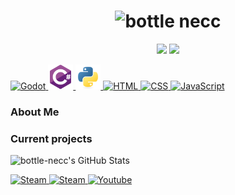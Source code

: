 <h1 align="center"><img src="https://readme-typing-svg.herokuapp.com?font=Libre+Barcode+39+Text&size=40&duration=5000&pause=10000&color=FFFFFF&background=49FF3200&center=true&repeat=true&random=false&width=435&lines=BOTTLE+NECC" alt="bottle necc" /></a></h1>

<p align="center"> <img src="https://github-readme-stats.vercel.app/api?username=bottle-necc&theme=ambient_gradient" height="212.5px">
<img src="https://github-readme-stats.vercel.app/api/top-langs/?username=bottle-necc&layout=donut&theme=ambient_gradient" height="212.5px"> </p>

<p align="left"> <a href="https://godotengine.org/" target="_blank" rel="noferrer"> <img src="https://upload.wikimedia.org/wikipedia/commons/6/6a/Godot_icon.svg" alt="Godot" width="40" height="40"> </a> 
<a href="https://www.w3schools.com/cs/" target="_blank" rel="noreferrer"> <img src="https://raw.githubusercontent.com/devicons/devicon/master/icons/csharp/csharp-original.svg" alt="C#" width="40" height="40"/> </a> 
<a href="https://www.python.org" target="_blank" rel="noreferrer"> <img src="https://raw.githubusercontent.com/devicons/devicon/master/icons/python/python-original.svg" alt="Python" width="40" height="40"/> </a> 
<a href="https://www.w3schools.com/html/" target="_blank" rel="noreferrer"> <img src="https://seeklogo.com/images/H/html5-without-wordmark-color-logo-14D252D878-seeklogo.com.png" alt="HTML" width="40" height="40"/> </a>
<a href="https://www.w3schools.com/css/" target="_blank" rel="noreferrer"> <img src="https://cdn.iconscout.com/icon/free/png-256/free-css-131-722685.png" alt="CSS" width="40" height="40"/> </a>
<a href="https://www.w3schools.com/js/default.asp" target="_blank" rel="noreferrer"> <img src="https://upload.wikimedia.org/wikipedia/commons/6/6a/JavaScript-logo.png" alt="JavaScript" width="40" height="40"/> </a>
</p>

<h3>About Me</h3>



<h3>Current projects</h3>
<img src="https://github-readme-stats.vercel.app/api/pin/?username=bottle-necc&repo=Fastpaced-FPS-Game&theme=ambient_gradient" alt="bottle-necc's GitHub Stats" />

<p>
<a href="https://steamcommunity.com/id/bottle_necc" target="_blank" rel="noreferrer"> <img src="https://img.shields.io/static/v1?message=Steam&logo=steam&label=&color=1B2838&logoColor=white&labelColor=&style=for-the-badge" height="35" alt="Steam">
<a href="https://twitter.com/bottle_necc" target="_blank" rel="noreferrer"> <img src="https://img.shields.io/static/v1?message=Twitter&logo=twitter&label=&color=1DA1F2&logoColor=white&labelColor=&style=for-the-badge" height="35" alt="Steam">
<a href="https://www.youtube.com/@bottlenecc" target="_blank" rel="noreferrer"> <img src="https://img.shields.io/static/v1?message=Youtube&logo=youtube&label=&color=FF0000&logoColor=white&labelColor=&style=for-the-badge" height="35" alt="Youtube">
</p>
